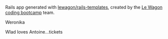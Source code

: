Rails app generated with [lewagon/rails-templates](https://github.com/lewagon/rails-templates), created by the [Le Wagon coding bootcamp](https://www.lewagon.com) team.

Weronika

Wlad loves Antoine...tickets
